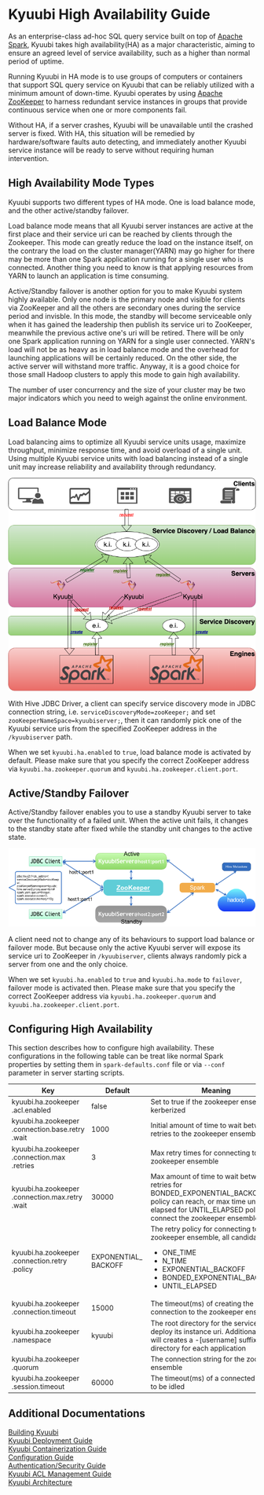 # Kyuubi High Availability Guide

As an enterprise-class ad-hoc SQL query service built on top of [Apache Spark](http://spark.apache.org/), Kyuubi takes high availability(HA) as a major characteristic, aiming to ensure an agreed level of service availability, such as a higher than normal period of uptime.

Running Kyuubi in HA mode is to use groups of computers or containers that support SQL query service on Kyuubi that can be reliably utilized with a minimum amount of down-time. Kyuubi operates by using [Apache ZooKeeper](https://zookeeper.apache.org/) to harness redundant service instances in groups that provide continuous service when one or more components fail.

Without HA, if a server crashes, Kyuubi will be unavailable until the crashed server is fixed. With HA, this situation will be remedied by hardware/software faults auto detecting, and immediately another Kyuubi service instance will be ready to serve without requiring human intervention. 

## High Availability Mode Types

Kyuubi supports two different types of HA mode. One is load balance mode, and the other active/standby failover.

Load balance mode means that all Kyuubi server instances are active at the first place and their service uri can be reached by clients through the Zookeeper. This mode can greatly reduce the load on the instance itself, on the contrary the load on the cluster manager(YARN) may go higher for there may be more than one Spark application running for a single user who is connected. Another thing you need to know is that applying resources from YARN to launch an application is time consuming.

Active/Standby failover is another option for you to make Kyuubi system highly available. Only one node is the primary node and visible for clients via ZooKeeper and all the others are secondary ones during the service period and invisble. In this mode, the standby will become serviceable only when it has gained the leadership then publish its service uri to ZooKeeper, meanwhile the previous active one's uri will be retired. There will be only one Spark application running on YARN for a single user connected. YARN's load will not be as heavy as in load balance mode and the overhead for launching applications will be certainly reduced. On the other side, the active server will withstand more traffic. Anyway, it is a good choice for those small Hadoop clusters to apply this mode to gain high availability.

The number of user concurrency and the size of your cluster may be two major indicators which you need to weigh against the online environment.

## Load Balance Mode

Load balancing aims to optimize all Kyuubi service units usage, maximize throughput, minimize response time, and avoid overload of a single unit. Using multiple Kyuubi service units with load balancing instead of a single unit may increase reliability and availability through redundancy. 

![](../imgs/ha.png)

With Hive JDBC Driver, a client can specify service discovery mode in JDBC connection string, i.e. `serviceDiscoveryMode=zooKeeper;` and set `zooKeeperNameSpace=kyuubiserver;`, then it can randomly pick one of the Kyuubi service uris from the specified ZooKeeper address in the `/kyuubiserver` path.

When we set `kyuubi.ha.enabled` to `true`, load balance mode is activated by default. Please make sure that you specify the correct ZooKeeper address via `kyuubi.ha.zookeeper.quorum` and `kyuubi.ha.zookeeper.client.port`.

## Active/Standby Failover

Active/Standby failover enables you to use a standby Kyuubi server to take over the functionality of a failed unit. When the active unit fails, it changes to the standby state after fixed while the standby unit changes to the active state.

![](../imgs/ha_failover.png)

A client need not to change any of its behaviours to support load balance or failover mode. But because only the active Kyuubi server will expose its service uri to ZooKeeper in `/kyuubiserver`, clients always randomly pick a server from one and the only choice.

When we set `kyuubi.ha.enabled` to `true` and `kyuubi.ha.mode` to `failover`, failover mode is activated then. Please make sure that you specify the correct ZooKeeper address via `kyuubi.ha.zookeeper.quorum` and `kyuubi.ha.zookeeper.client.port`.

## Configuring High Availability

This section describes how to configure high availability. These configurations in the following table can be treat like normal Spark properties by setting them in `spark-defaults.conf` file or via `--conf` parameter in server starting scripts.

Key | Default | Meaning | Since
--- | --- | --- | ---
kyuubi\.ha\.zookeeper<br>\.acl\.enabled|<div style='width: 80pt;word-wrap: break-word;white-space: normal'>false</div>|<div style='width: 200pt;word-wrap: break-word;white-space: normal'>Set to true if the zookeeper ensemble is kerberized</div>|<div style='width: 20pt'>1.0.0</div>
kyuubi\.ha\.zookeeper<br>\.connection\.base\.retry<br>\.wait|<div style='width: 80pt;word-wrap: break-word;white-space: normal'>1000</div>|<div style='width: 200pt;word-wrap: break-word;white-space: normal'>Initial amount of time to wait between retries to the zookeeper ensemble</div>|<div style='width: 20pt'>1.0.0</div>
kyuubi\.ha\.zookeeper<br>\.connection\.max<br>\.retries|<div style='width: 80pt;word-wrap: break-word;white-space: normal'>3</div>|<div style='width: 200pt;word-wrap: break-word;white-space: normal'>Max retry times for connecting to the zookeeper ensemble</div>|<div style='width: 20pt'>1.0.0</div>
kyuubi\.ha\.zookeeper<br>\.connection\.max\.retry<br>\.wait|<div style='width: 80pt;word-wrap: break-word;white-space: normal'>30000</div>|<div style='width: 200pt;word-wrap: break-word;white-space: normal'>Max amount of time to wait between retries for BONDED_EXPONENTIAL_BACKOFF policy can reach, or max time until elapsed for UNTIL_ELAPSED policy to connect the zookeeper ensemble</div>|<div style='width: 20pt'>1.0.0</div>
kyuubi\.ha\.zookeeper<br>\.connection\.retry<br>\.policy|<div style='width: 80pt;word-wrap: break-word;white-space: normal'>EXPONENTIAL_BACKOFF</div>|<div style='width: 200pt;word-wrap: break-word;white-space: normal'>The retry policy for connecting to the zookeeper ensemble, all candidates are: <ul><li>ONE_TIME</li><li> N_TIME</li><li> EXPONENTIAL_BACKOFF</li><li> BONDED_EXPONENTIAL_BACKOFF</li><li> UNTIL_ELAPSED</li></ul></div>|<div style='width: 20pt'>1.0.0</div>
kyuubi\.ha\.zookeeper<br>\.connection\.timeout|<div style='width: 80pt;word-wrap: break-word;white-space: normal'>15000</div>|<div style='width: 200pt;word-wrap: break-word;white-space: normal'>The timeout(ms) of creating the connection to the zookeeper ensemble</div>|<div style='width: 20pt'>1.0.0</div>
kyuubi\.ha\.zookeeper<br>\.namespace|<div style='width: 80pt;word-wrap: break-word;white-space: normal'>kyuubi</div>|<div style='width: 200pt;word-wrap: break-word;white-space: normal'>The root directory for the service to deploy its instance uri. Additionally, it will creates a -[username] suffixed root directory for each application</div>|<div style='width: 20pt'>1.0.0</div>
kyuubi\.ha\.zookeeper<br>\.quorum|<div style='width: 80pt;word-wrap: break-word;white-space: normal'></div>|<div style='width: 200pt;word-wrap: break-word;white-space: normal'>The connection string for the zookeeper ensemble</div>|<div style='width: 20pt'>1.0.0</div>
kyuubi\.ha\.zookeeper<br>\.session\.timeout|<div style='width: 80pt;word-wrap: break-word;white-space: normal'>60000</div>|<div style='width: 200pt;word-wrap: break-word;white-space: normal'>The timeout(ms) of a connected session to be idled</div>|<div style='width: 20pt'>1.0.0</div>

## Additional Documentations
[Building Kyuubi](https://yaooqinn.github.io/kyuubi/docs/building.html)  
[Kyuubi Deployment Guide](https://yaooqinn.github.io/kyuubi/docs/deploy.html)  
[Kyuubi Containerization Guide](https://yaooqinn.github.io/kyuubi/docs/containerization.html)   
[Configuration Guide](https://yaooqinn.github.io/kyuubi/docs/configurations.html)  
[Authentication/Security Guide](https://yaooqinn.github.io/kyuubi/docs/authentication.html)  
[Kyuubi ACL Management Guide](https://yaooqinn.github.io/kyuubi/docs/authorization.html)  
[Kyuubi Architecture](https://yaooqinn.github.io/kyuubi/docs/architecture.html)

